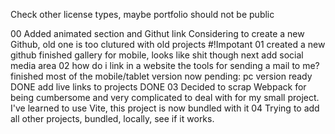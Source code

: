 Check other license types, maybe portfolio should not be public

00
Added animated section and Githut link
Considering to create a new Github, old one is too clutured with old projects #!Impotant
01
created a new github
finished gallery for mobile, looks like shit though
next add social media area
02
how do i link in a website the tools for sending a mail to me?
finished most of the mobile/tablet version
now pending:
pc version ready DONE
add live links to projects DONE
03
Decided to scrap Webpack for being cumbersome and very complicated to deal with for my small project. I've learned to use Vite, this project is now bundled with it
04
Trying to add all other projects, bundled, locally, see if it works.

